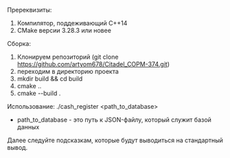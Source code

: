 
Пререквизиты:
1) Компилятор, поддеживающий C++14
2) CMake версии 3.28.3 или новее

Сборка:
1) Клонируем репозиторий (git clone https://github.com/artyom678/Citadel_COPM-374.git)
2) переходим в директорию проекта
3) mkdir build && cd build
4) cmake ..
5) cmake --build .

Использование:
./cash_register <path_to_database>
 - path_to_database - это путь к JSON-файлу, который служит базой данных

Далее следуйте подсказкам, которые будут выводиться на стандартный вывод.